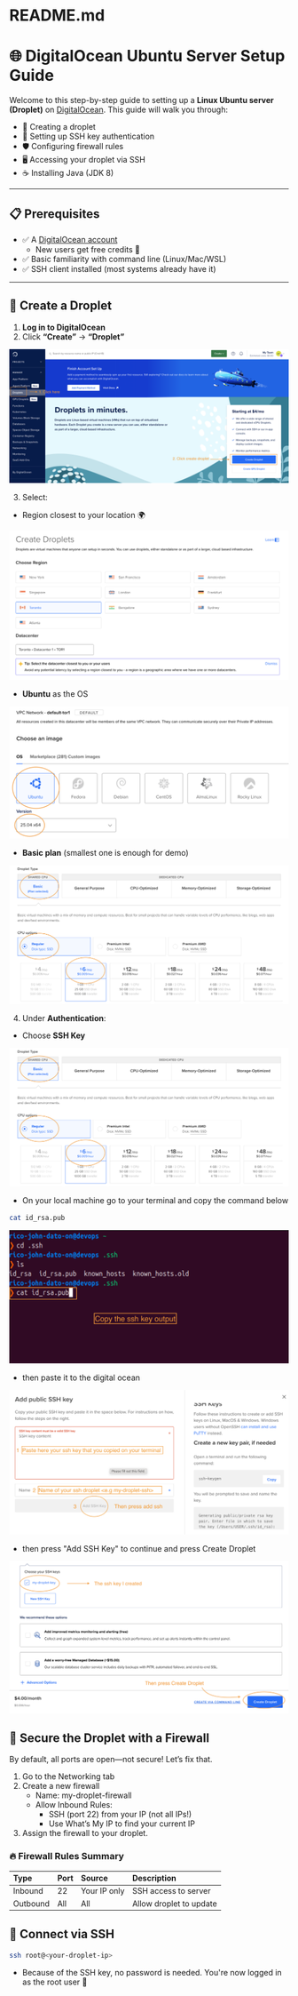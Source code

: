 # README.md

# 🌐 DigitalOcean Ubuntu Server Setup Guide

Welcome to this step-by-step guide to setting up a **Linux Ubuntu server (Droplet)** on [DigitalOcean](https://www.digitalocean.com/). This guide will walk you through:

- 🔧 Creating a droplet
- 🔐 Setting up SSH key authentication
- 🛡️ Configuring firewall rules
- 🖥️ Accessing your droplet via SSH
- ☕ Installing Java (JDK 8)

---

## 📋 Prerequisites

- ✅ A [DigitalOcean account](https://www.digitalocean.com/)
  - New users get free credits 💸
- ✅ Basic familiarity with command line (Linux/Mac/WSL)
- ✅ SSH client installed (most systems already have it)

---

## 🚀 Create a Droplet

1. **Log in to DigitalOcean**
2. Click **“Create”** → **“Droplet”**

![Create](Images/createdroplet.png)

3. Select:

- Region closest to your location 🌍

![Location](Images/location.png)

- **Ubuntu** as the OS

![Ubuntu](Images/ubuntu.png)

- **Basic plan** (smallest one is enough for demo)

![Ubuntu](Images/basicplan.png)

4. Under **Authentication**:

- Choose **SSH Key**

![Ubuntu](Images/basicplan.png)

- On your local machine go to your terminal and copy the command below

```bash
cat id_rsa.pub
```

![copy ssh](Images/copyssh.png)

- then paste it to the digital ocean

![paste ssh](Images/pastessh.png)

- then press "Add SSH Key" to continue and press Create Droplet

![Fin](Images/finDroplet.png)

## 🔐 Secure the Droplet with a Firewall

By default, all ports are open—not secure! Let’s fix that.

1. Go to the Networking tab
2. Create a new firewall
   - Name: my-droplet-firewall
   - Allow Inbound Rules:
     - SSH (port 22) from your IP (not all IPs!)
     - Use What’s My IP to find your current IP
3. Assign the firewall to your droplet.

### 🔥 Firewall Rules Summary

| Type     | Port | Source       | Description             |
| :------- | :--- | :----------- | :---------------------- |
| Inbound  | 22   | Your IP only | SSH access to server    |
| Outbound | All  | All          | Allow droplet to update |

## 🔌 Connect via SSH

```bash
ssh root@<your-droplet-ip>
```

- Because of the SSH key, no password is needed. You're now logged in as the root user 🎉
